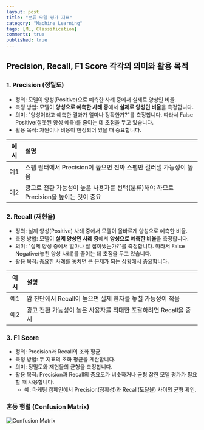 ```yaml
---
layout: post
title: "분류 모델 평가 지표"
category: "Machine Learning" 
tags: [ML, Classification]
comments: true
published: true
---
```


## Precision, Recall, F1 Score 각각의 의미와 활용 목적

### 1. Precision (정밀도)

- 정의: 모델이 양성(Positive)으로 예측한 사례 중에서 실제로 양성인 비율.
- 측정 방법: 모델이 **양성으로 예측한 사례 중**에서 **실제로 양성인 비율**을 측정합니다.
- 의미: "양성이라고 예측한 결과가 얼마나 정확한가?"를 측정합니다. 따라서 False Positive(잘못된 양성 예측)를 줄이는 데 초점을 두고 있습니다.
- 활용 목적: 자원이나 비용이 한정되어 있을 때 중요합니다.

| 예시 | 설명 |
|:------:|:------|
| 예1 | 스팸 필터에서 Precision이 높으면 진짜 스팸만 걸러낼 가능성이 높음 |
| 예2 | 광고로 전환 가능성이 높은 사용자를 선택(분류)해야 하므로 Precision을 높이는 것이 중요 |


### 2. Recall (재현율)
- 정의: 실제 양성(Positive) 사례 중에서 모델이 올바르게 양성으로 예측한 비율.
- 측정 방법: 모델이 **실제 양성인 사례 중**에서 **양성으로 예측한 비율**을 측정합니다. 
- 의미: "실제 양성 중에서 얼마나 잘 잡아냈는가?"를 측정합니다. 따라서 False Negative(놓친 양성 사례)를 줄이는 데 초점을 두고 있습니다.
- 활용 목적: 중요한 사례를 놓치면 큰 문제가 되는 상황에서 중요합니다.

| 예시 | 설명 |
|:------:|:------|
| 예1 | 암 진단에서 Recall이 높으면 실제 환자를 놓칠 가능성이 적음 |
| 예2 | 광고 전환 가능성이 높은 사용자를 최대한 포괄하려면 Recall을 중시 |

### 3. F1 Score
- 정의: Precision과 Recall의 조화 평균.
- 측정 방법: 두 지표의 조화 평균을 계산합니다.
- 의미: 정밀도와 재현율의 균형을 측정합니다.
- 활용 목적: Precision과 Recall의 중요도가 비슷하거나 균형 잡힌 모델 평가가 필요할 때 사용합니다.
    - 예: 마케팅 캠페인에서 Precision(정확성)과 Recall(도달율) 사이의 균형 확인.


### 혼동 행렬 (Confusion Matrix)

![Confusion Matrix](/images/classification-metrics.png)
